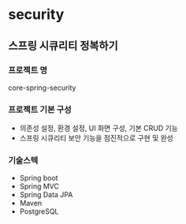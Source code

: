 # security

## 스프링 시큐리티 정복하기

### 프로젝트 명
core-spring-security  

### 프로젝트 기본 구성
- 의존성 설정, 환경 설정, UI 화면 구성, 기본 CRUD 기능  
- 스프링 시큐리티 보안 기능을 점진적으로 구현 및 완성  

### 기술스텍
- Spring boot  
- Spring MVC  
- Spring Data JPA  
- Maven  
- PostgreSQL  
  
  
